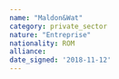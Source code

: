 ```yaml
---
name: "Maldon&Wat"
category: private_sector
nature: "Entreprise"
nationality: ROM
alliance: 
date_signed: '2018-11-12'
---
```

    